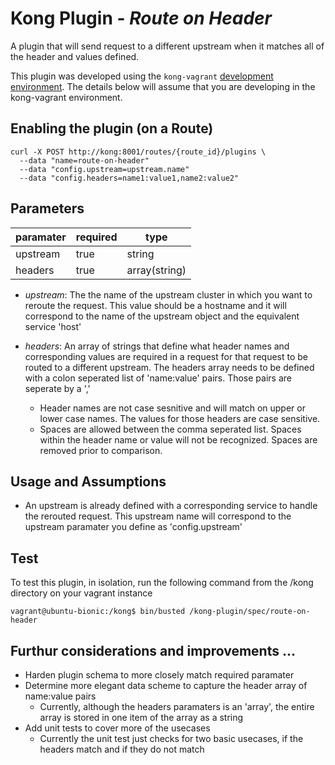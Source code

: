 Kong Plugin - *Route on Header*
====================
A plugin that will send request to a different upstream when it matches all of the header and values defined. 

This plugin was developed using the `kong-vagrant`
[development environment](https://github.com/Mashape/kong-vagrant). The details below will assume that you are developing in the kong-vagrant environment.

## Enabling the plugin (on a Route)
```
curl -X POST http://kong:8001/routes/{route_id}/plugins \
  --data "name=route-on-header"
  --data "config.upstream=upstream.name"
  --data "config.headers=name1:value1,name2:value2"
```

## Parameters
| paramater | required  | type         | 
|-----------|-----------|--------------|
| upstream  | true      | string       |
| headers   | true      | array(string)|

- *upstream*: The the name of the upstream cluster in which you want to reroute the request. This value should be a hostname and it will correspond to the name of the upstream object and the equivalent service 'host' 

- *headers*: An array of strings that define what header names and corresponding values are required in a request for that request to be routed to a different upstream. The headers array needs to be defined with a colon seperated list of 'name:value' pairs. Those pairs are seperate by a ','
  - Header names are not case sesnitive and will match on upper or lower case names. The values for those headers are case sensitive. 
  - Spaces are allowed between the comma seperated list. Spaces within the header name or value will not be recognized. Spaces are removed prior to comparison. 
  

## Usage and Assumptions

- An upstream is already defined with a corresponding service to handle the rerouted request. This upstream name will correspond to the upstream paramater you define as 'config.upstream'


## Test

To test this plugin, in isolation, run the following command from the /kong directory on your vagrant instance 

```
vagrant@ubuntu-bionic:/kong$ bin/busted /kong-plugin/spec/route-on-header
```

## Furthur considerations and improvements ...

- Harden plugin schema to more closely match required paramater
- Determine more elegant data scheme to capture the header array of name:value pairs 
  - Currently, although the headers paramaters is an 'array', the entire array is stored in one item of the array as a string
- Add unit tests to cover more of the usecases 
    - Currently the unit test just checks for two basic usecases, if the headers match and if they do not match
